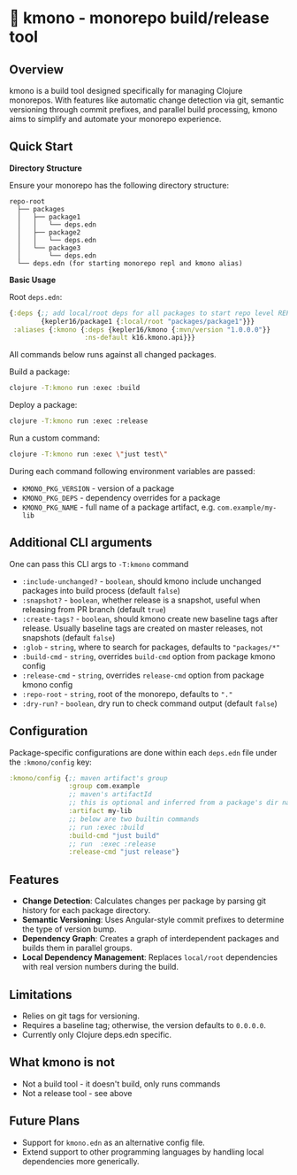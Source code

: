 # 👘 kmono - monorepo build/release tool

## Overview

kmono is a build tool designed specifically for managing Clojure monorepos. With features like automatic change detection via git, semantic versioning through commit prefixes, and parallel build processing, kmono aims to simplify and automate your monorepo experience.

## Quick Start

**Directory Structure**

Ensure your monorepo has the following directory structure:

```
repo-root
  ├── packages
  │   ├── package1
  │   │   └── deps.edn
  │   ├── package2
  │   │   └── deps.edn
  │   └── package3
  │       └── deps.edn
  └── deps.edn (for starting monorepo repl and kmono alias)
```

**Basic Usage**

Root `deps.edn`:
```clojure
{:deps {;; add local/root deps for all packages to start repo level REPL (optional)
        {kepler16/package1 {:local/root "packages/package1"}}}
 :aliases {:kmono {:deps {kepler16/kmono {:mvn/version "1.0.0.0"}}
                   :ns-default k16.kmono.api}}}
```

All commands below runs against all changed packages.

Build a package:

```sh
clojure -T:kmono run :exec :build
```

Deploy a package:

```sh
clojure -T:kmono run :exec :release
```

Run a custom command:

```sh
clojure -T:kmono run :exec \"just test\"
```

During each command following environment variables are passed:
- `KMONO_PKG_VERSION` - version of a package
- `KMONO_PKG_DEPS` - dependency overrides for a package
- `KMONO_PKG_NAME` - full name of a package artifact, e.g. `com.example/my-lib`

## Additional CLI arguments

One can pass this CLI args to `-T:kmono` command
- `:include-unchanged?` - `boolean`, should kmono include unchanged packages into build process (default `false`)
- `:snapshot?` - `boolean`, whether release is a snapshot, useful when releasing from PR branch (default `true`)
- `:create-tags?` - `boolean`, should kmono create new baseline tags after release. Usually baseline tags are created on master releases, not snapshots (default `false`)
- `:glob` - `string`, where to search for packages, defaults to `"packages/*"`
- `:build-cmd` - `string`, overrides `build-cmd` option from package kmono config
- `:release-cmd` - `string`, overrides `release-cmd` option from package kmono config
- `:repo-root` - `string`, root of the monorepo, defaults to `"."`
- `:dry-run?` - `boolean`, dry run to check command output (default `false`)

## Configuration

Package-specific configurations are done within each `deps.edn` file under the `:kmono/config` key:

```clj
:kmono/config {;; maven artifact's group
               :group com.example
               ;; maven's artifactId
               ;; this is optional and inferred from a package's dir name
               :artifact my-lib
               ;; below are two builtin commands
               ;; run :exec :build
               :build-cmd "just build"
               ;; run  :exec :release
               :release-cmd "just release"}
```

## Features

- **Change Detection**: Calculates changes per package by parsing git history for each package directory.
- **Semantic Versioning**: Uses Angular-style commit prefixes to determine the type of version bump.
- **Dependency Graph**: Creates a graph of interdependent packages and builds them in parallel groups.
- **Local Dependency Management**: Replaces `local/root` dependencies with real version numbers during the build.

## Limitations

- Relies on git tags for versioning.
- Requires a baseline tag; otherwise, the version defaults to `0.0.0.0`.
- Currently only Clojure deps.edn specific.

## What kmono is not

- Not a build tool - it doesn't build, only runs commands
- Not a release tool - see above

## Future Plans

- Support for `kmono.edn` as an alternative config file.
- Extend support to other programming languages by handling local dependencies more generically.

